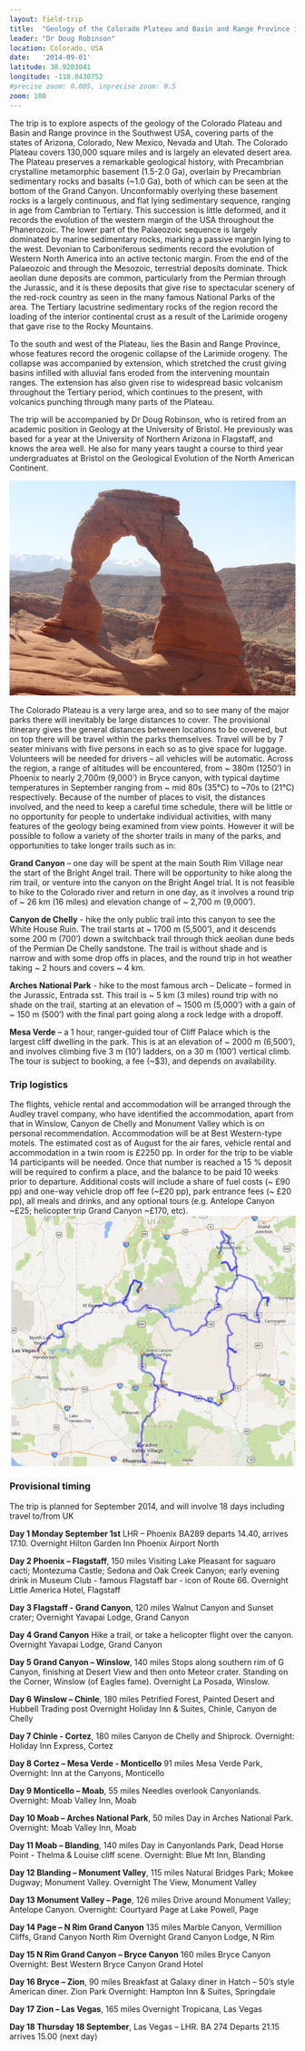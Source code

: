 ```yaml
---
layout: field-trip
title:  "Geology of the Colorado Plateau and Basin and Range Province in the SW USA"
leader: "Dr Doug Robinson"
location: Colorado, USA
date:   '2014-09-01'
latitude: 38.9203041
longitude: -110.0430752
#precise zoom: 0.005, inprecise zoom: 0.5
zoom: 100
---
```

The trip is to explore aspects of the geology of the Colorado Plateau and Basin and Range province in the Southwest USA, covering parts of the states of Arizona, Colorado, New Mexico, Nevada and Utah. The Colorado Plateau covers 130,000 square miles and is largely an elevated desert area. The Plateau preserves a remarkable geological history, with Precambrian crystalline metamorphic basement (1.5-2.0 Ga), overlain by Precambrian sedimentary rocks and basalts (~1.0 Ga), both of which can be seen at the bottom of the Grand Canyon. Unconformably overlying these basement rocks is a largely continuous, and flat lying sedimentary sequence, ranging in age from Cambrian to Tertiary. This succession is little deformed, and it records the evolution of the western margin of the
USA throughout the Phanerozoic. The lower part of the Palaeozoic sequence is largely dominated by marine sedimentary rocks, marking a passive margin lying to the west. Devonian to Carboniferous sediments record the evolution of Western North America into an active tectonic margin. From the end of the Palaeozoic and through the Mesozoic, terrestrial deposits dominate. Thick aeolian dune deposits are common, particularly from the Permian through the Jurassic, and it is these deposits that give rise to spectacular scenery of the red-rock country as seen in the many famous National Parks of the area. The Tertiary lacustrine sedimentary rocks of the region record the loading of the interior continental crust as a result of the Larimide orogeny that gave rise to the Rocky Mountains.

To the south and west of the Plateau, lies the Basin and Range Province, whose features record the orogenic collapse of the Larimide orogeny. The collapse was accompanied by extension, which stretched the crust giving basins infilled with alluvial fans eroded from the intervening mountain ranges. The extension has also given rise to widespread basic volcanism throughout the Tertiary period, which continues to the present, with volcanics punching through many parts of the Plateau.

The trip will be accompanied by Dr Doug Robinson, who is retired from an academic position in Geology at the University of Bristol. He previously was based for a year at the University of Northern Arizona in Flagstaff, and knows the area well. He also for many years taught a course to third year undergraduates at Bristol on the Geological Evolution of the North American Continent.

<img src='/assets/USA_image.jpg'>

The Colorado Plateau is a very large area, and so to see many of the major parks there will inevitably be large distances to cover. The provisional itinerary gives the general distances between locations to be covered, but on top there will be travel within the parks themselves. Travel will be by 7 seater minivans with five persons in each so as to give space for luggage. Volunteers will be needed for drivers – all vehicles will be automatic. Across the region, a range of altitudes will be encountered,
from ~ 380m (1250’) in Phoenix to nearly 2,700m (9,000’) in Bryce canyon, with typical daytime temperatures in September ranging from ~ mid 80s (35°C) to ~70s to (21°C) respectively. Because of the number of places to visit, the distances involved, and the need to keep a careful time schedule, there will be little or no opportunity for people to undertake individual activities, with many features of the geology being examined from view points. However it will be possible to follow a variety of the shorter trails in many of the parks, and opportunities to take longer trails such as in:

<strong>Grand Canyon</strong> – one day will be spent at the main South Rim Village near the start of the Bright Angel trail. There will be opportunity to hike along the rim trail, or venture into the canyon on the Bright Angel trial. It is not feasible to hike to the Colorado river and return in one day, as it involves a round trip of ~ 26 km (16 miles) and elevation change of ~ 2,700 m (9,000’).

<strong>Canyon de Chelly</strong> - hike the only public trail into this canyon to see the White House Ruin. The trail starts at ~ 1700 m (5,500’), and it descends some 200 m (700’) down a switchback trail through thick aeolian dune beds of the Permian De Chelly sandstone. The trail is without shade and is narrow and with some drop offs in places, and the round trip in hot weather taking ~ 2 hours and covers ~ 4 km.

<strong>Arches National Park</strong> - hike to the most famous arch – Delicate – formed in the Jurassic, Entrada sst. This trail is ~ 5 km (3 miles) round trip with no shade on the trail, starting at an elevation of ~ 1500 m (5,000’) with a gain of ~ 150 m (500’) with the final part going along a rock ledge with a dropoff.

<strong>Mesa Verde</strong> – a 1 hour, ranger-guided tour of Cliff Palace which is the largest cliff dwelling in the park. This is at an elevation of ~ 2000 m (6,500’), and involves climbing five 3 m (10’) ladders, on a 30 m (100’) vertical climb. The tour is subject to booking, a fee (~$3), and depends on availability.

<h3>Trip logistics</h3>
The flights, vehicle rental and accommodation will be arranged through the Audley travel company, who have identified the accommodation, apart from that in Winslow, Canyon de Chelly and Monument Valley which is on personal recommendation. Accommodation will be at Best Western-type motels. The estimated cost as of August for the air fares, vehicle rental and accommodation in a twin room is £2250 pp. In order for the trip to be viable 14 participants will be needed. Once that number is reached a 15 % deposit will be required to confirm a place, and the balance to be paid 10 weeks prior to departure. Additional costs will include a share of fuel costs (~ £90 pp) and one-way vehicle drop off fee (~£20 pp), park entrance fees (~ £20 pp), all meals and drinks, and any optional tours (e.g. Antelope Canyon ~£25; helicopter trip Grand Canyon ~£170, etc).

<img style="margin:auto; display:block;" src="/assets/colorado-plan.jpg">

<h3>Provisional timing</h3>
The trip is planned for September 2014, and will involve 18 days including travel to/from UK

<strong>Day 1 Monday September 1st</strong> LHR – Phoenix BA289 departs 14.40, arrives 17.10.
Overnight Hilton Garden Inn Phoenix Airport North

<strong>Day 2 Phoenix – Flagstaff</strong>, 150 miles
Visiting Lake Pleasant for saguaro cacti; Montezuma Castle; Sedona and Oak Creek Canyon; early evening drink in Museum Club - famous Flagstaff bar - icon of Route 66.
Overnight Little America Hotel, Flagstaff

<strong>Day 3 Flagstaff - Grand Canyon</strong>, 120 miles
Walnut Canyon and Sunset crater;
Overnight Yavapai Lodge, Grand Canyon

<strong>Day 4 Grand Canyon</strong>
Hike a trail, or take a helicopter flight over the canyon.
Overnight Yavapai Lodge, Grand Canyon

<strong>Day 5 Grand Canyon – Winslow</strong>, 140 miles
Stops along southern rim of G Canyon, finishing at Desert View and then onto Meteor crater. Standing on the Corner, Winslow (of Eagles fame).
Overnight La Posada, Winslow.

<strong>Day 6 Winslow – Chinle</strong>, 180 miles
Petrified Forest, Painted Desert and Hubbell Trading post
Overnight Holiday Inn & Suites, Chinle, Canyon de Chelly

<strong>Day 7 Chinle - Cortez</strong>, 180 miles
Canyon de Chelly and Shiprock.
Overnight: Holiday Inn Express, Cortez

<strong>Day 8 Cortez – Mesa Verde - Monticello</strong> 91 miles
Mesa Verde Park,
Overnight: Inn at the Canyons, Monticello

<strong>Day 9 Monticello – Moab</strong>, 55 miles
Needles overlook Canyonlands.
Overnight: Moab Valley Inn, Moab

<strong>Day 10 Moab – Arches National Park</strong>, 50 miles
Day in Arches National Park.
Overnight: Moab Valley Inn, Moab

<strong>Day 11 Moab – Blanding</strong>, 140 miles
Day in Canyonlands Park, Dead Horse Point - Thelma & Louise cliff scene.
Overnight: Blue Mt Inn, Blanding

<strong>Day 12 Blanding – Monument Valley</strong>, 115 miles
Natural Bridges Park; Mokee Dugway; Monument Valley.
Overnight The View, Monument Valley

<strong>Day 13 Monument Valley – Page</strong>, 126 miles
Drive around Monument Valley; Antelope Canyon.
Overnight: Courtyard Page at Lake Powell, Page

<strong>Day 14 Page – N Rim Grand Canyon</strong> 135 miles
Marble Canyon, Vermillion Cliffs, Grand Canyon North Rim
Overnight Grand Canyon Lodge, N Rim

<strong>Day 15 N Rim Grand Canyon – Bryce Canyon</strong> 160 miles
Bryce Canyon
Overnight: Best Western Bryce Canyon Grand Hotel

<strong>Day 16 Bryce – Zion</strong>, 90 miles
Breakfast at Galaxy diner in Hatch – 50’s style American diner. Zion Park
Overnight: Hampton Inn & Suites, Springdale

<strong>Day 17 Zion – Las Vegas</strong>, 165 miles
Overnight Tropicana, Las Vegas

<strong>Day 18 Thursday 18 September</strong>, Las Vegas – LHR. BA 274 Departs 21.15 arrives 15.00 (next day)